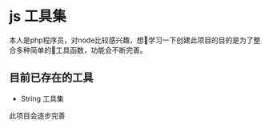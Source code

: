 # js 工具集
本人是php程序员，对node比较感兴趣，想学习一下创建此项目的目的是为了整合多种简单的工具函数，功能会不断完善。

## 目前已存在的工具
* String 工具集


此项目会逐步完善
